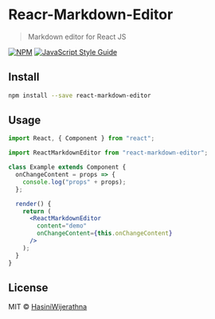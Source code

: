 # Reacr-Markdown-Editor

> Markdown editor for React JS

[![NPM](https://img.shields.io/npm/v/react-markdown-editor.svg)](https://www.npmjs.com/package/react-markdown-editor) [![JavaScript Style Guide](https://img.shields.io/badge/code_style-standard-brightgreen.svg)](https://standardjs.com)

## Install

```bash
npm install --save react-markdown-editor
```

## Usage

```jsx
import React, { Component } from "react";

import ReactMarkdownEditor from "react-markdown-editor";

class Example extends Component {
  onChangeContent = props => {
    console.log("props" + props);
  };

  render() {
    return (
      <ReactMarkdownEditor
        content="demo"
        onChangeContent={this.onChangeContent}
      />
    );
  }
}
```

## License

MIT © [HasiniWijerathna](https://github.com/HasiniWijerathna)
